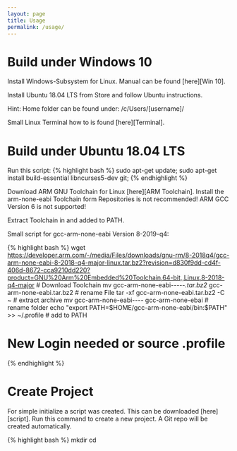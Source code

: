 ```yaml
---
layout: page
title: Usage
permalink: /usage/
---
```

Build under Windows 10
===============================

Install Windows-Subsystem for Linux.
Manual can be found [here][Win 10].

Install Ubuntu 18.04 LTS from Store and follow Ubuntu instructions.

Hint: Home folder can be found under: /c/Users/[username]/

Small Linux Terminal how to is found [here][Terminal].

Build under Ubuntu 18.04 LTS 
===============================

Run this script:
{% highlight bash %}
sudo apt-get update; sudo apt-get install build-essential libncurses5-dev git;
{% endhighlight %}

Download ARM GNU Toolchain for Linux [here][ARM Toolchain]. Install the arm-none-eabi Toolchain form Repositories is not recommended!
ARM GCC Version 6 is not supported!

Extract Toolchain in and added to PATH.

Small script for gcc-arm-none-eabi Version 8-2019-q4:

{% highlight bash %}
wget https://developer.arm.com/-/media/Files/downloads/gnu-rm/8-2018q4/gcc-arm-none-eabi-8-2018-q4-major-linux.tar.bz2?revision=d830f9dd-cd4f-406d-8672-cca9210dd220?product=GNU%20Arm%20Embedded%20Toolchain,64-bit,,Linux,8-2018-q4-major # Download Toolchain
mv gcc-arm-none-eabi-*-*-*-*-*.tar.bz2* gcc-arm-none-eabi.tar.bz2 # rename File
tar -xf gcc-arm-none-eabi.tar.bz2 -C ~ # extract archive
mv gcc-arm-none-eabi-*-*-*-* gcc-arm-none-ebai # rename folder
echo "export PATH=$HOME/gcc-arm-none-eabi/bin:\$PATH" >> ~/.profile # add to PATH
# New Login needed or source .profile
{% endhighlight %}


Create Project
==============
For simple initialize a script was created. This can be downloaded [here][script]. Run this command to create a new project. A Git repo will be created automatically.

{% highlight bash %}
mkdir <projekt dir>
cd <project dir>
<script location>/createProcect.sh <projectname> master
{% endhighlight %}

After the creation small sample files will be created at this location plus submodules linkt to the project files at github.

The Build System use Kbuild. A graphical Interface to configure the project is installed. Use this commands to configure the project:

{% highlight bash %}
make menuconfig
{% endhighlight %}

[docu]: /doxygen
[script]: https://github.com/FreeRTOSHAL/fhal-buildsystem/blob/master/createProject.sh
[ARM Toolchain]: https://developer.arm.com/tools-and-software/open-source-software/developer-tools/gnu-toolchain/gnu-rm/downloads
[Win 10]: https://docs.microsoft.com/en-us/windows/wsl/install-win10
[Terminal]: http://www.linuxandubuntu.com/home/10-basic-linux-commands-that-every-linux-newbies-should-remember
